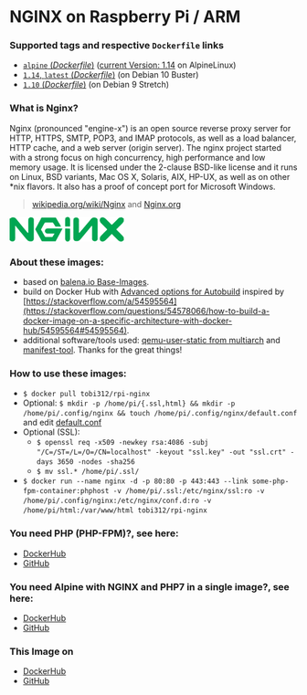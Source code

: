 # NGINX on Raspberry Pi / ARM

### Supported tags and respective `Dockerfile` links
-	[`alpine` (*Dockerfile*)](https://github.com/TobiasH87Docker/rpi-nginx/blob/master/alpine.armhf.Dockerfile) ([current Version: 1.14](https://pkgs.alpinelinux.org/package/v3.9/main/armhf/nginx) on AlpineLinux)
-	[`1.14`, `latest` (*Dockerfile*)](https://github.com/TobiasH87Docker/rpi-nginx/blob/master/buster.armhf.1_14.Dockerfile) (on Debian 10 Buster)
-	[`1.10` (*Dockerfile*)](https://github.com/TobiasH87Docker/rpi-nginx/blob/master/stretch.armhf.1_10.Dockerfile) (on Debian 9 Stretch)

### What is Nginx?
Nginx (pronounced "engine-x") is an open source reverse proxy server for HTTP, HTTPS, SMTP, POP3, and IMAP protocols, as well as a load balancer, HTTP cache, and a web server (origin server). The nginx project started with a strong focus on high concurrency, high performance and low memory usage. It is licensed under the 2-clause BSD-like license and it runs on Linux, BSD variants, Mac OS X, Solaris, AIX, HP-UX, as well as on other *nix flavors. It also has a proof of concept port for Microsoft Windows.
> [wikipedia.org/wiki/Nginx](https://en.wikipedia.org/wiki/Nginx) and [Nginx.org](http://nginx.org/en/)

![logo](https://raw.githubusercontent.com/docker-library/docs/master/nginx/logo.png)

### About these images:
* based on [balena.io Base-Images](https://www.balena.io/docs/reference/base-images/base-images/).
* build on Docker Hub with [Advanced options for Autobuild](https://docs.docker.com/docker-hub/builds/advanced/) inspired by [https://stackoverflow.com/a/54595564](https://stackoverflow.com/questions/54578066/how-to-build-a-docker-image-on-a-specific-architecture-with-docker-hub/54595564#54595564).
* additional software/tools used: [qemu-user-static from multiarch](https://github.com/multiarch/qemu-user-static) and [manifest-tool](https://github.com/estesp/manifest-tool). Thanks for the great things!

### How to use these images:

* ``` $ docker pull tobi312/rpi-nginx ```
* Optional: ``` $ mkdir -p /home/pi/{.ssl,html} && mkdir -p /home/pi/.config/nginx && touch /home/pi/.config/nginx/default.conf ``` and edit [default.conf](https://github.com/TobiasH87Docker/rpi-nginx/blob/master/default.conf)
* Optional (SSL): 
	* ``` $ openssl req -x509 -newkey rsa:4086 -subj "/C=/ST=/L=/O=/CN=localhost" -keyout "ssl.key" -out "ssl.crt" -days 3650 -nodes -sha256 ```
	* ``` $ mv ssl.* /home/pi/.ssl/ ```
* ``` $ docker run --name nginx -d -p 80:80 -p 443:443 --link some-php-fpm-container:phphost -v /home/pi/.ssl:/etc/nginx/ssl:ro -v /home/pi/.config/nginx:/etc/nginx/conf.d:ro -v /home/pi/html:/var/www/html tobi312/rpi-nginx ```  

### You need PHP (PHP-FPM)?, see here: 
* [DockerHub](https://hub.docker.com/r/tobi312/rpi-php/)
* [GitHub](https://github.com/TobiasH87Docker/rpi-php)

### You need Alpine with NGINX and PHP7 in a single image?, see here:
* [DockerHub](https://hub.docker.com/r/tobi312/alpine-nginx-php/)
* [GitHub](https://github.com/Tob1asDocker/alpine-nginx-php)

### This Image on
* [DockerHub](https://hub.docker.com/r/tobi312/rpi-nginx/)
* [GitHub](https://github.com/TobiasH87Docker/rpi-nginx)
